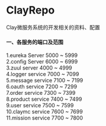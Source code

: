 # ClayRepo
Clay微服务系统的开发相关的资料、配置
#### 一、各服务的端口及范围
1.eureka Server 5000 ~ 5999  <br> 
2.config Server 6000 ~ 6999  <br> 
3.zuul server 4000 ~ 4999  <br>
4.logger service 7000 ~ 7099  <br>
5.message service 7100 ~ 7199  <br>
6.oauth service 7200 ~ 7299  <br>
7.order service 7300 ~ 7399  <br>
8.product service 7400 ~ 7499  <br>
9.user service 7500 ~ 7599  <br>
10.claymc service 7600 ~ 7699  <br>
11.mission service 7700 ~ 7800  <br>
